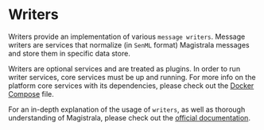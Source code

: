 # Writers

Writers provide an implementation of various `message writers`.
Message writers are services that normalize (in `SenML` format)
Magistrala messages and store them in specific data store.

Writers are optional services and are treated as plugins. In order to
run writer services, core services must be up and running. For more info
on the platform core services with its dependencies, please check out
the [Docker Compose][compose] file.

For an in-depth explanation of the usage of `writers`, as well as thorough
understanding of Magistrala, please check out the [official documentation][doc].

[doc]: https://docs.mainflux.io
[compose]: ../docker/docker-compose.yml

